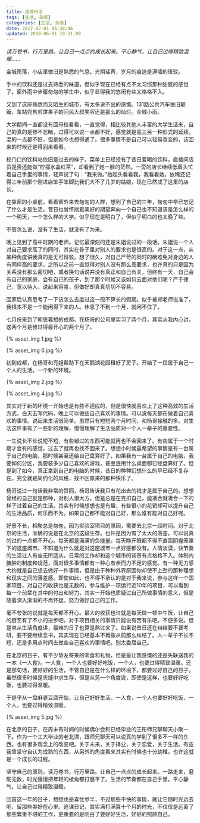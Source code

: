 ```yaml
---
title: 逃课日记
tags: [生活, 杂感]
categories: [生活, 杂感]
date: 2017-02-01 06:38:46
updated: 2018-06-01 19:31:09
---
```


*读万卷书，行万里路。让自己一点点的成长起来。平心静气，让自己过得精致温暖……*

<!-- more -->

金城雨落，小店里依旧是熟悉的气息。光阴荏苒，岁月的痕迹是满墙的斑驳。

手中的饮料还是过去熟悉的味道，但似乎现在已经有点不太习惯那种甜腻的感觉了。窗外雨中步履匆匆的学生中，似乎显得我的悠闲有些太格格不入。

又到了这座熟悉而又陌生的城市，有太多说不出的感慨。131路公共汽车依旧颠簸，车站兜售煎饼果子的回民大叔笑容还是那么的灿烂。金城小雨。

大学期间一直都没有回母校看看，一直觉得，相比较其他人丰富的大学生活来，自己的真的是惨不忍睹，过得可以说一点都不好，感觉就是高三另一种形式的延续。混的一点都不好，但是如今也想得通了。很多事情不是自己可以轻易改变的，该回来的时候还是得回来看看。

校门口的饮料站依旧是过去的样子。菜单上已经没有了昔日爱喝的饮料，直接问店员是否还能做“柠檬水晶红茶”，却看到了她一脸的茫然。一旁的店长继续低着头忙着自己手里的事情，轻声说了句：“我来做。”抬起头看看我，我看看她，依稀还记得三年前那个刚进店笨手笨脚比我们大不了几岁的姑娘，现在已然成了这里的店长。

在靠窗的小桌前，看着窗外来去匆匆的人群，想到了自己的三年，匆匆中早已忘记了什么才是生活。昔日也曾怀揣着美好的期望奔向一个自己也不知道该是怎么样的一个明天，一个怎么样的大学。似乎现在是明白了，但似乎明白的也太晚了些。

不管怎么说，没有了生活，就没有了为来。

晚上见到了高中时期的老师。记忆最深刻的还是朱姐说过的一段话。朱姐说一个人对自己要求高了的同时，其实在骨子里对别人的要求也是很高的。对于这一点，从某种角度讲我真的是无可辩驳。想了很久，对自己严苛的同时的确难免对身边的人有同样高的要求，之所以之前一直觉得对别人没有那么高要求，也许真的只是因为关系没有那么密切吧，或者换句话说并没有真正和自己有关，但终有一天，自己会有自己的家庭，会有自己的孩子，到了那个时候又该如何去面对他们呢？严于律己，宽以待人，说起来容易，但做好却真真切切不容易。

回家后认真思考了一下该怎么去度过这一段不算长的假期。似乎被郑老师说准了。我根本不是一个能闲得下来的人。休息了不到一个月，就闲不住了。

七月份来到了朝思暮想的成都。在杨哥的公司里实习了两个月，其实从我内心讲，这两个月是我过得最开心的两个月了。

{% asset_img 1.jpg %}

{% asset_img 0.jpg %}

初到成都，在杨哥和亮姐帮助下在天鹅湖花园租好了房子。开始了一段属于自己一个人的生活。一个新的环境。

{% asset_img 2.jpg %}

{% asset_img 4.jpg %}

其实对于新的环境一开始也是有些不适应的，但是很快就喜欢上了这种高效的生活方式，白天去写代码，晚上可以做些自己喜欢的事情。可以说每天都在做着自己喜欢的事情。说起来生活很简单。虽然只有短短两个月时间，和杨哥接触的多。对生活这件事有了一些新的理解，慢慢理解了生活品质对一个人一辈子的重要性。

一生说长不长说短不短，有些错过的东西可能就再也不会回来了。有些属于一个时期才会有的感觉，过去了就再也找不回来了。想想小时候最希望的事情是有一台属于自己的电脑，那时候甚至还给自己盘算好了，如果我有一台属于自己的电脑，我要如何分区，我要装多少自己喜欢的游戏，甚至连用什么桌面都已经盘算好了。但是到了如今，真正拿到自己的电脑的时候，昔日的种种幻想什么的早已经不复存在。完全就是简约化的风格，找不回原来的那种快乐了。

杨哥说过一句话我非常的赞同，杨哥告诉我只有花出去的钱才是属于自己的。想想曾经的自己就是那种，对别人很大方，但是总是在克扣自己，能凑合就凑合一下的样子过着自己的生活。其实有时候想想也是有趣，有些很小的花销却可以提升自己的生活品质，何乐而不为。如果自己都不能对自己好，那么谁有能对自己好呢。

好景不长，相聚总是匆匆，因为实验室项目的原因，需要去北京一段时间。对于北京的生活，准确的说是在北京的这段生存。也许是因为有了太大的落差。可以说真的过的一点都不开心。每天都是满满的负能量。每天睁开眼都不得不直面阴霾笼罩下的这座城市。不知道为什么就是对这座城市一点好感都没有。人情淡漠，快节奏的生活让人有些无所适从。日常的工作却和这个城市的背景有点格格不入。体制内臃肿的制度和规范，面对很多事情都有一种心有余而力不足的感觉。有一种无力感大约就是自己想去做好一件事情，但是由于种种外界原因你却使不上劲的那种理想和现实之间的落差感。即使如此，也不得不承认的是对于我来说，参与这样一个国家项目，对自己的收获也是无数的，参与维护一项运行近10年的项目，可以看到每一个前辈在其中的付出和努力，其实一开始也质疑过自己所做事情的意义，但是随着深入渐渐的不再怀疑。努力做好自己的工作。

毫不夸张的说就是每天都不开心。最大的收获也许就是每天做一顿中午饭，让自己的厨艺有了不小的进步吧。对于项目相关的事情只能说有苦有乐吧。不便多说。但是单从生活角度讲，最难的日子也算是熬过来了。如果说昔日还在纠结要不要考研，要不要继续念书，其实现在已经基本不再像从前那么纠结了。人一辈子不长不短，还是多用点时间去做些自己喜欢的事情吧。别太委屈自己。

在北京的日子，有不少挚友寄来的零食和礼物，但是最让我感慨的还是失联送我的一本《一人食》。一人食，一个人也要好好吃饭，一个人，也要过得精致温暖。还是那句话，要好好的生活，不管自己是在什么样的环境下，都要过好自己的日子。虽然很多时候是夹缝中求生存，但是从另一个角度说，即使是这样，也要好好吃饭，也要过得温暖。

于是乎从一盘麻婆豆腐开始，让自己好好生活。一人食，一个人也要好好吃饭，一个人，也要过得精致温暖。

{% asset_img 5.jpg %}

在北京的日子，在周末有时间的时候偶尔会和已经毕业的王彤师兄聊聊天小聚一下。作为一个工大毕业的老北漂，跟师兄聊天可以说真的学到了很多不一样的东西。也有很多观念上的改变吧。关于未来，关于择业，关于恋爱，关于生活。有些我曾坚守自认为成熟的东西，从另外的角度看来其实有时候也十分幼稚。也许这就是一个成长的过程。

坚守自己的原则，读万卷书，行万里路。让自己一点点的成长起来。一路走来，磨砺无数，时光慢慢把年轻的棱角都打磨平了。生活的节奏都在自己手里。平心静气，让自己过得精致温暖。

回首这一年的日子，想想也是喜忧参半，不过那些不快的事情，就让它随时光远去吧，留那些美好在心里。逃课日记，其实满打满算十个月的时光，不仅仅是远离了那些繁重不堪的工作，更重要的是明白了要好好生活，好好的照顾自己。
